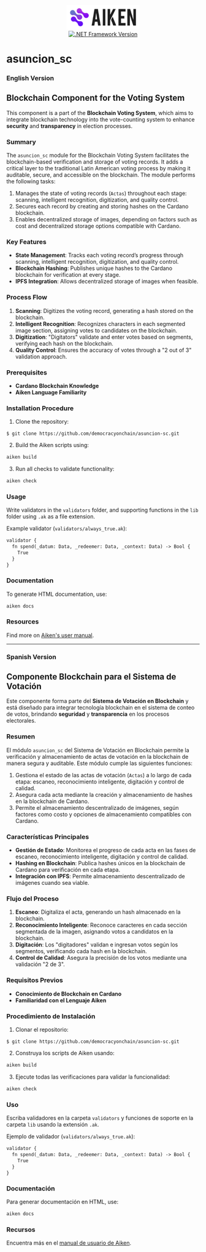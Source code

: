 <div align="center">
  <a href="https://aiken-lang.org/" target="_blank">    
    <img src="https://raw.githubusercontent.com/aiken-lang/branding/main/assets/logo-dark.png" width="190" alt="BlockFrost Logo" />
  </a>
</div>
<div align="center"> 
  <a href="https://dotnet.microsoft.com/apps/aspnet" target="_blank">
    <img src="https://img.shields.io/badge/Aiken lang-1.1.4-blue" alt=".NET Framework Version">
  </a>  
</div>


# asuncion_sc

### English Version

## Blockchain Component for the Voting System

This component is a part of the **Blockchain Voting System**, which aims to integrate blockchain technology into the vote-counting system to enhance **security** and **transparency** in election processes.

### Summary

The `asuncion_sc` module for the Blockchain Voting System facilitates the blockchain-based verification and storage of voting records. It adds a critical layer to the traditional Latin American voting process by making it auditable, secure, and accessible on the blockchain. The module performs the following tasks:

1. Manages the state of voting records (`Actas`) throughout each stage: scanning, intelligent recognition, digitization, and quality control.
2. Secures each record by creating and storing hashes on the Cardano blockchain.
3. Enables decentralized storage of images, depending on factors such as cost and decentralized storage options compatible with Cardano.

### Key Features

- **State Management**: Tracks each voting record’s progress through scanning, intelligent recognition, digitization, and quality control.
- **Blockchain Hashing**: Publishes unique hashes to the Cardano blockchain for verification at every stage.
- **IPFS Integration**: Allows decentralized storage of images when feasible.

### Process Flow

1. **Scanning**: Digitizes the voting record, generating a hash stored on the blockchain.
2. **Intelligent Recognition**: Recognizes characters in each segmented image section, assigning votes to candidates on the blockchain.
3. **Digitization**: "Digitators" validate and enter votes based on segments, verifying each hash on the blockchain.
4. **Quality Control**: Ensures the accuracy of votes through a "2 out of 3" validation approach.

### Prerequisites

- **Cardano Blockchain Knowledge**
- **Aiken Language Familiarity**

### Installation Procedure

1. Clone the repository:  
```plaintext
$ git clone https://github.com/democracyonchain/asuncion-sc.git
```
2. Build the Aiken scripts using:
```sh
aiken build
```

3. Run all checks to validate functionality:
```sh
aiken check
```

### Usage

Write validators in the `validators` folder, and supporting functions in the `lib` folder using `.ak` as a file extension.

Example validator (`validators/always_true.ak`):

```gleam
validator {
  fn spend(_datum: Data, _redeemer: Data, _context: Data) -> Bool {
    True
  }
}
```

### Documentation

To generate HTML documentation, use:

```sh
aiken docs
```

### Resources

Find more on [Aiken's user manual](https://aiken-lang.org).

---

### Spanish Version

## Componente Blockchain para el Sistema de Votación

Este componente forma parte del **Sistema de Votación en Blockchain** y está diseñado para integrar tecnología blockchain en el sistema de conteo de votos, brindando **seguridad** y **transparencia** en los procesos electorales.

### Resumen

El módulo `asuncion_sc` del Sistema de Votación en Blockchain permite la verificación y almacenamiento de actas de votación en la blockchain de manera segura y auditable. Este módulo cumple las siguientes funciones:

1. Gestiona el estado de las actas de votación (`Actas`) a lo largo de cada etapa: escaneo, reconocimiento inteligente, digitación y control de calidad.
2. Asegura cada acta mediante la creación y almacenamiento de hashes en la blockchain de Cardano.
3. Permite el almacenamiento descentralizado de imágenes, según factores como costo y opciones de almacenamiento compatibles con Cardano.

### Características Principales

- **Gestión de Estado**: Monitorea el progreso de cada acta en las fases de escaneo, reconocimiento inteligente, digitación y control de calidad.
- **Hashing en Blockchain**: Publica hashes únicos en la blockchain de Cardano para verificación en cada etapa.
- **Integración con IPFS**: Permite almacenamiento descentralizado de imágenes cuando sea viable.

### Flujo del Proceso

1. **Escaneo**: Digitaliza el acta, generando un hash almacenado en la blockchain.
2. **Reconocimiento Inteligente**: Reconoce caracteres en cada sección segmentada de la imagen, asignando votos a candidatos en la blockchain.
3. **Digitación**: Los "digitadores" validan e ingresan votos según los segmentos, verificando cada hash en la blockchain.
4. **Control de Calidad**: Asegura la precisión de los votos mediante una validación "2 de 3".

### Requisitos Previos

- **Conocimiento de Blockchain en Cardano**
- **Familiaridad con el Lenguaje Aiken**

### Procedimiento de Instalación

1. Clonar el repositorio:  
```plaintext
$ git clone https://github.com/democracyonchain/asuncion-sc.git
```
2. Construya los scripts de Aiken usando:
```sh
aiken build
```

3. Ejecute todas las verificaciones para validar la funcionalidad:
```sh
aiken check
```

### Uso

Escriba validadores en la carpeta `validators` y funciones de soporte en la carpeta `lib` usando la extensión `.ak`.

Ejemplo de validador (`validators/always_true.ak`):

```gleam
validator {
  fn spend(_datum: Data, _redeemer: Data, _context: Data) -> Bool {
    True
  }
}
```

### Documentación

Para generar documentación en HTML, use:

```sh
aiken docs
```

### Recursos

Encuentra más en el [manual de usuario de Aiken](https://aiken-lang.org).
